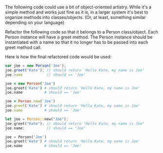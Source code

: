 The following code could use a bit of object-oriented artistry. While it's a simple method and works just fine as it is, in a larger system it's best to organize methods into classes/objects. (Or, at least, something similar depending on your language)

Refactor the following code so that it belongs to a Person class/object. Each Person instance will have a greet method. The Person instance should be instantiated with a name so that it no longer has to be passed into each greet method call. 

Here is how the final refactored code would be used:

```javascript
var joe = new Person('Joe');
joe.greet('Kate'); // should return 'Hello Kate, my name is Joe'
joe.name           // should == 'Joe'
```
```coffeescript
joe = new Person('Joe')
joe.greet('Kate') # should return 'Hello Kate, my name is Joe'
joe.name          # should == 'Joe'
```
```ruby
joe = Person.new('Joe')
joe.greet('Kate') # should return 'Hello Kate, my name is Joe'
joe.name          # should == 'Joe'
```
```rust
let joe = Person::new("Joe");
joe.greet("Kate"); // should return "Hello Kate, my name is Joe"
joe.name;          // should == "Joe"
```
```python
joe = Person('Joe')
joe.greet('Kate') # should return 'Hello Kate, my name is Joe'
joe.name          # should == 'Joe'
```
